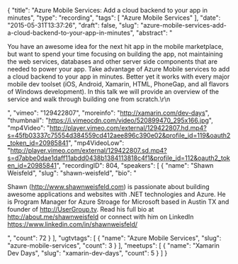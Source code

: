 {
  "title": "Azure Mobile Services: Add a cloud backend to your app in minutes",
  "type": "recording",
  "tags": [
    "Azure Mobile Services"
  ],
  "date": "2015-05-31T13:37:26",
  "draft": false,
  "slug": "azure-mobile-services-add-a-cloud-backend-to-your-app-in-minutes",
  "abstract": "<p>You have an awesome idea for the next hit app in the mobile marketplace, but want to spend your time focusing on building the app, not maintaining the web services, databases and other server side components that are needed to power your app. Take advantage of Azure Mobile services to add a cloud backend to your app in minutes. Better yet it works with every major mobile dev toolset (iOS, Android, Xamarin, HTML, PhoneGap, and all flavors of Windows development). In this talk we will provide an overview of the service and walk through building one from scratch.\r\n</p>",
  "vimeo": "129422807",
  "moreinfo": "http://xamarin.com/dev-days",
  "thumbnail": "https://i.vimeocdn.com/video/520899470_295x166.jpg",
  "mp4Video": "http://player.vimeo.com/external/129422807.hd.mp4?s=45fb03337c75554d384559cd412aee896c390e02&profile_id=119&oauth2_token_id=20985841",
  "mp4VideoLow": "http://player.vimeo.com/external/129422807.sd.mp4?s=d7abbe0dae1daff11abdd0438b1384113818c4f1&profile_id=112&oauth2_token_id=20985841",
  "recordingID": 804,
  "speakers": [
    {
      "name": "Shawn Weisfeld",
      "slug": "shawn-weisfeld",
      "bio": "<p>Shawn (http://www.shawnweisfeld.com) is passionate about building awesome applications and websites with .NET technologies and Azure. He is Program Manager for Azure Stroage for Microsoft based in Austin TX and founder of http://UserGroup.tv. Read his full bio at http://about.me/shawnweisfeld or connect with him on LinkedIn https://www.linkedin.com/in/shawnweisfeld/</p>",
      "count": 72
    }
  ],
  "ugtvtags": [
    {
      "name": "Azure Mobile Services",
      "slug": "azure-mobile-services",
      "count": 3
    }
  ],
  "meetups": [
    {
      "name": "Xamarin Dev Days",
      "slug": "xamarin-dev-days",
      "count": 5
    }
  ]
}